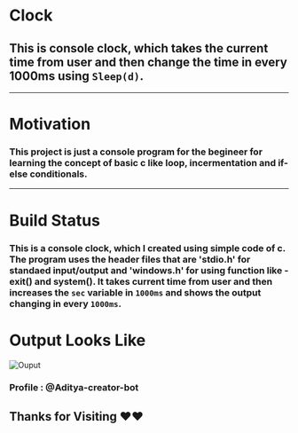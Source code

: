 # Clock

## This is console clock, which takes the current time from user and then change the time in every 1000ms using `Sleep(d)`.

---

# Motivation

### This project is just a console program for the begineer for learning the concept of basic c like loop, incermentation and if-else conditionals.

---

# Build Status

### This is a console clock, which I created using simple code of c. The program uses the header files that are **'stdio.h'** for standaed input/output and **'windows.h'** for using function like - **exit()** and **system()**. It takes current time from user and then increases the `sec` variable in `1000ms` and shows the output changing in every `1000ms`.

# Output Looks Like

![Ouput](/C_Clock/ouptut.PNG)

### Profile : @Aditya-creator-bot

## Thanks for Visiting ♥♥